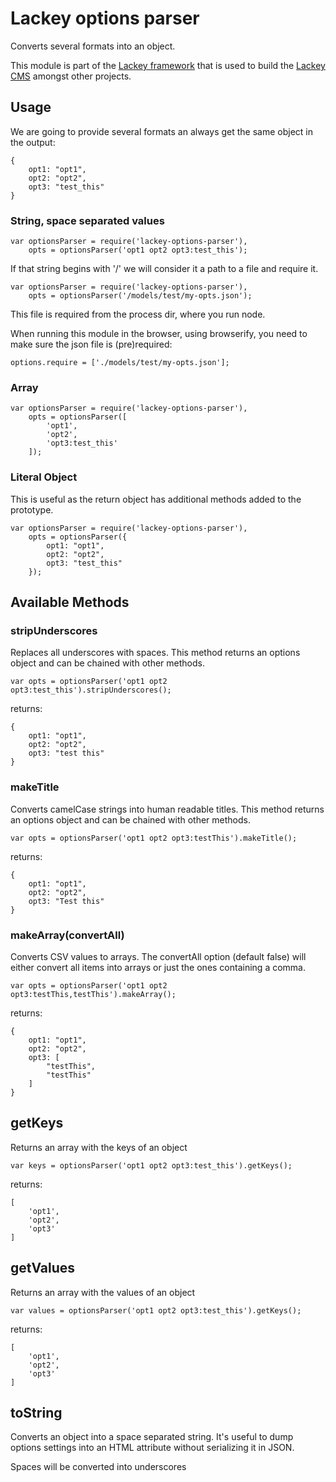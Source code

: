 # Lackey options parser

Converts several formats into an object.

This module is part of the [Lackey framework](https://www.npmjs.com/package/lackey-framework) that is used to build the [Lackey CMS](http://lackey.io) amongst other projects.

## Usage
We are going to provide several formats an always get the same object in the output:

	{
        opt1: "opt1",
        opt2: "opt2",
        opt3: "test_this"
    }
### String, space separated values

    var optionsParser = require('lackey-options-parser'),
        opts = optionsParser('opt1 opt2 opt3:test_this');

If that string begins with '/' we will consider it a path to a file and require it. 
    
    var optionsParser = require('lackey-options-parser'),
        opts = optionsParser('/models/test/my-opts.json');

This file is required from the process dir, where you run node.

When running this module in the browser, using browserify, you need to make sure the json file is (pre)required:

    options.require = ['./models/test/my-opts.json'];


### Array

    var optionsParser = require('lackey-options-parser'),
        opts = optionsParser([
        	'opt1', 
        	'opt2', 
        	'opt3:test_this'
        ]);
        
### Literal Object
This is useful as the return object has additional methods added to the prototype.

    var optionsParser = require('lackey-options-parser'),
        opts = optionsParser({
            opt1: "opt1",
            opt2: "opt2",
            opt3: "test_this"
        });
       

## Available Methods

### stripUnderscores
Replaces all underscores with spaces. This method returns an options object and can be chained with other methods.

	var opts = optionsParser('opt1 opt2 opt3:test_this').stripUnderscores();
	
returns:

	{
        opt1: "opt1",
        opt2: "opt2",
        opt3: "test this"
    }

### makeTitle
Converts camelCase strings into human readable titles. This method returns an options object and can be chained with other methods.

	var opts = optionsParser('opt1 opt2 opt3:testThis').makeTitle();

returns:

	{
        opt1: "opt1",
        opt2: "opt2",
        opt3: "Test this"
    }

### makeArray(convertAll)
Converts CSV values to arrays. The convertAll option (default false) will either convert all items into arrays or just the ones containing a comma.

    var opts = optionsParser('opt1 opt2 opt3:testThis,testThis').makeArray();

returns:

    {
        opt1: "opt1",
        opt2: "opt2",
        opt3: [
            "testThis",
            "testThis"
        ]
    }

## getKeys
Returns an array with the keys of an object

	var keys = optionsParser('opt1 opt2 opt3:test_this').getKeys();
	
returns:

	[
		'opt1',
		'opt2',
		'opt3'
	]

## getValues
Returns an array with the values of an object

	var values = optionsParser('opt1 opt2 opt3:test_this').getKeys();
	
returns:

	[
		'opt1',
		'opt2',
		'opt3'
	]

## toString
Converts an object into a space separated string. It's useful to dump options settings into an HTML attribute without serializing it in JSON.

Spaces will be converted into underscores
